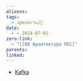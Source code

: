 ```yaml
---
aliases: 
tags:
  - зрелость/🌱
date:
  - - 2024-07-02
zero-link:
  - "[[00 Архитектура ПО]]"
parents: 
linked:
---
```

- [Kafka](00%20Kafka.md)